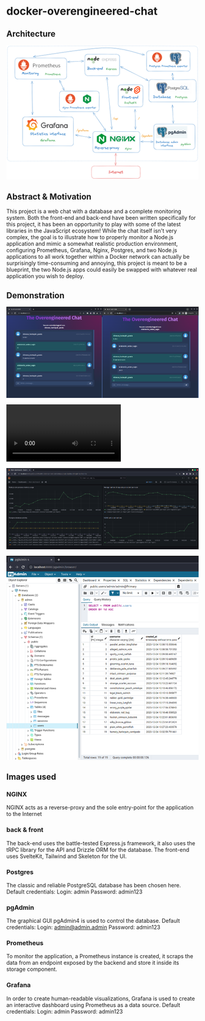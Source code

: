 # docker-overengineered-chat

## Architecture

![App](/demo/architecture.png)

## Abstract & Motivation

This project is a web chat with a database and a complete monitoring system.
Both the front-end and back-end have been written specifically for this project, it has been an opportunity to play with some of the latest libraries in the JavaScript ecosystem!
While the chat itself isn't very complex, the goal is to illustrate how to properly monitor a Node.js application and mimic a somewhat realistic production environment, configuring Prometheus, Grafana, Nginx, Postgres, and two Node.js applications to all work together within a Docker network can actually be surprisingly time-consuming and annoying, this project is meant to be a blueprint, the two Node.js apps could easily be swapped with whatever real application you wish to deploy.

## Demonstration

![App](/demo/chat_image.png)

![App](/demo/chat_video.mov)

![Grafana](/demo/grafana.png)

![pgAdmin](/demo/pgadmin.png)

## Images used

### NGINX
NGINX acts as a reverse-proxy and the sole entry-point for the application to the Internet

### back & front
The back-end uses the battle-tested Express.js framework, it also uses the tRPC library for the API and Drizzle ORM for the database.
The front-end uses SvelteKit, Tailwind and Skeleton for the UI.

### Postgres
The classic and reliable PostgreSQL database has been chosen here.
Default credentials:
Login: admin
Password: admin123

### pgAdmin
The graphical GUI pgAdmin4 is used to control the database.
Default credentials:
Login: admin@admin.admin
Password: admin123

### Prometheus
To monitor the application, a Prometheus instance is created, it scraps the data from an endpoint exposed by the backend and store it inside its storage component.

### Grafana
In order to create human-readable visualizations, Grafana is used to create an interactive dashboard using Prometheus as a data source.
Default credentials:
Login: admin
Password: admin123
